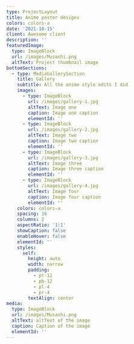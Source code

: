 ```yaml
---
type: ProjectLayout
title: Anime poster designs
colors: colors-a
date: '2021-10-15'
client: Awesome client
description: ''
featuredImage:
  type: ImageBlock
  url: /images/Musashi.png
  altText: Project thumbnail image
bottomSections:
  - type: MediaGallerySection
    title: Gallery
    subtitle: All the anime style edits I did
    images:
      - type: ImageBlock
        url: /images/gallery-1.jpg
        altText: Image one
        caption: Image one caption
        elementId: ''
      - type: ImageBlock
        url: /images/gallery-2.jpg
        altText: Image two
        caption: Image two caption
        elementId: ''
      - type: ImageBlock
        url: /images/gallery-3.jpg
        altText: Image three
        caption: Image three caption
        elementId: ''
      - type: ImageBlock
        url: /images/gallery-4.jpg
        altText: Image four
        caption: Image four caption
        elementId: ''
    colors: colors-a
    spacing: 16
    columns: 2
    aspectRatio: '1:1'
    showCaption: false
    enableHover: false
    elementId: ''
    styles:
      self:
        height: auto
        width: narrow
        padding:
          - pt-12
          - pb-12
          - pl-4
          - pr-4
        textAlign: center
media:
  type: ImageBlock
  url: /images/Musashi.png
  altText: altText of the image
  caption: Caption of the image
  elementId: ''
---
```

